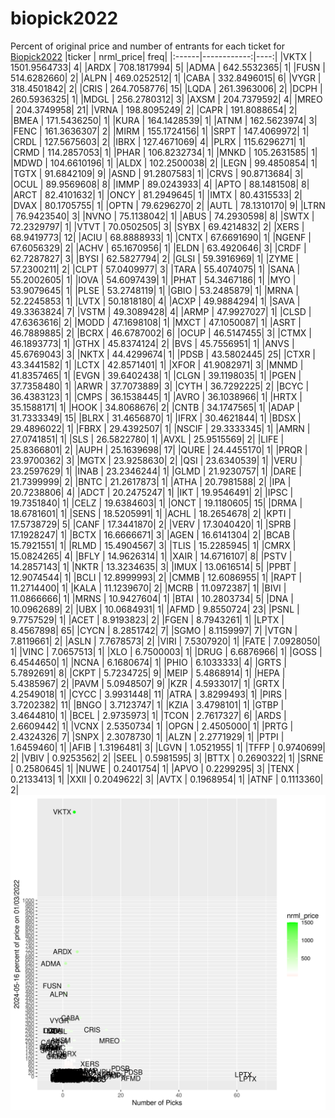 # biopick2022
Percent of original price and number of entrants for each ticket for [Biopick2022](https://twitter.com/hashtag/Biopick2022)
|ticker |   nrml_price| freq|
|:------|------------:|----:|
|VKTX   | 1501.9564733|    4|
|ARDX   |  708.1817994|    5|
|ADMA   |  642.5532365|    1|
|FUSN   |  514.6282660|    2|
|ALPN   |  469.0252512|    1|
|CABA   |  332.8496015|    6|
|VYGR   |  318.4501842|    2|
|CRIS   |  264.7058776|   15|
|LQDA   |  261.3963006|    2|
|DCPH   |  260.5936325|    1|
|MDGL   |  256.2780312|    3|
|AXSM   |  204.7379592|    4|
|MREO   |  204.3749958|   21|
|VRNA   |  198.8095249|    2|
|CAPR   |  191.8088654|    2|
|BMEA   |  171.5436250|    1|
|KURA   |  164.1428539|    1|
|ATNM   |  162.5623974|    3|
|FENC   |  161.3636307|    2|
|MIRM   |  155.1724156|    1|
|SRPT   |  147.4069972|    1|
|CRDL   |  127.5675603|    2|
|IBRX   |  127.4671069|    4|
|PLRX   |  115.6296271|    1|
|CRMD   |  114.2857053|    1|
|PHAR   |  106.8232734|    1|
|MNKD   |  105.2631585|    1|
|MDWD   |  104.6610196|    1|
|ALDX   |  102.2500038|    2|
|LEGN   |   99.4850854|    1|
|TGTX   |   91.6842109|    9|
|ASND   |   91.2807583|    1|
|CRVS   |   90.8713684|    3|
|OCUL   |   89.9569608|    8|
|IMMP   |   89.0243933|    4|
|APTO   |   88.1481508|    8|
|ARCT   |   82.4101632|    1|
|ONCY   |   81.2949645|    1|
|IMTX   |   80.4315533|    2|
|DVAX   |   80.1705755|    1|
|OPTN   |   79.6296270|    2|
|AUTL   |   78.1310170|    9|
|LTRN   |   76.9423540|    3|
|NVNO   |   75.1138042|    1|
|ABUS   |   74.2930598|    8|
|SWTX   |   72.2329797|    1|
|VTVT   |   70.0502505|    3|
|SYBX   |   69.4214832|    2|
|XERS   |   68.9419773|   12|
|ACIU   |   68.8888933|    1|
|CNTX   |   67.6691690|    1|
|NGENF  |   67.6056329|    2|
|ACHV   |   65.1670956|    1|
|ELDN   |   63.4920646|    3|
|CRDF   |   62.7287827|    3|
|BYSI   |   62.5827794|    2|
|GLSI   |   59.3916969|    1|
|ZYME   |   57.2300211|    2|
|CLPT   |   57.0409977|    3|
|TARA   |   55.4074075|    1|
|SANA   |   55.2002605|    1|
|IOVA   |   54.6097439|    1|
|PHAT   |   54.3467186|    1|
|MYO    |   53.9079645|    1|
|PLSE   |   53.2748119|    1|
|GBIO   |   53.2485879|    1|
|MRNA   |   52.2245853|    1|
|LVTX   |   50.1818180|    4|
|ACXP   |   49.9884294|    1|
|SAVA   |   49.3363824|    7|
|VSTM   |   49.3089428|    4|
|ARMP   |   47.9927027|    1|
|CLSD   |   47.6363616|    2|
|MODD   |   47.1698108|    1|
|MXCT   |   47.1050087|    1|
|ASRT   |   46.7889885|    2|
|BCRX   |   46.6787002|    6|
|OCUP   |   46.5147455|    3|
|CTMX   |   46.1893773|    1|
|GTHX   |   45.8374124|    2|
|BVS    |   45.7556951|    1|
|ANVS   |   45.6769043|    3|
|NKTX   |   44.4299674|    1|
|PDSB   |   43.5802445|   25|
|CTXR   |   43.3441582|    1|
|LCTX   |   42.8571401|    1|
|XFOR   |   41.9082971|    3|
|MNMD   |   41.8357465|    1|
|EVGN   |   39.6402438|    1|
|CLGN   |   39.1198035|    1|
|PGEN   |   37.7358480|    1|
|ARWR   |   37.7073889|    3|
|CYTH   |   36.7292225|    2|
|BCYC   |   36.4383123|    1|
|CMPS   |   36.1538445|    1|
|AVRO   |   36.1038966|    1|
|HRTX   |   35.1588171|    1|
|HOOK   |   34.8068676|    2|
|CNTB   |   34.1747565|    1|
|ADAP   |   31.7333349|   15|
|BLRX   |   31.4656870|    1|
|IFRX   |   30.4621844|    1|
|BDSX   |   29.4896022|    1|
|FBRX   |   29.4392507|    1|
|NSCIF  |   29.3333345|    1|
|AMRN   |   27.0741851|    1|
|SLS    |   26.5822780|    1|
|AVXL   |   25.9515569|    2|
|LIFE   |   25.8366801|    2|
|AUPH   |   25.1639698|   17|
|QURE   |   24.4455170|    1|
|PRQR   |   23.9700362|    3|
|MGTX   |   23.9258630|    2|
|QSI    |   23.6340539|    1|
|VERU   |   23.2597629|    1|
|INAB   |   23.2346244|    1|
|GLMD   |   21.9230757|    1|
|DARE   |   21.7399999|    2|
|BNTC   |   21.2617873|    1|
|ATHA   |   20.7981588|    2|
|IPA    |   20.7238806|    4|
|ADCT   |   20.2475247|    1|
|IKT    |   19.9546491|    2|
|IPSC   |   19.7351840|    1|
|CELZ   |   19.6384603|    1|
|ONCT   |   19.1180605|   15|
|DRMA   |   18.6781601|    1|
|SENS   |   18.5205991|    1|
|ACHL   |   18.2654678|    2|
|KPTI   |   17.5738729|    5|
|CANF   |   17.3441870|    2|
|VERV   |   17.3040420|    1|
|SPRB   |   17.1928247|    1|
|BCTX   |   16.6666671|    3|
|AGEN   |   16.6141304|    2|
|BCAB   |   15.7921551|    1|
|RLMD   |   15.4904567|    3|
|TLIS   |   15.2285945|    1|
|CMRX   |   15.0824265|    4|
|BFLY   |   14.9626314|    1|
|XAIR   |   14.6716107|    8|
|PSTV   |   14.2857143|    1|
|NKTR   |   13.3234635|    3|
|IMUX   |   13.0616514|    5|
|PPBT   |   12.9074544|    1|
|BCLI   |   12.8999993|    2|
|CMMB   |   12.6086955|    1|
|RAPT   |   11.2714400|    1|
|KALA   |   11.1239670|    2|
|MCRB   |   11.0972387|    1|
|BIVI   |   11.0866666|    1|
|MRNS   |   10.9427604|    1|
|BTAI   |   10.2803734|    5|
|DNA    |   10.0962689|    2|
|UBX    |   10.0684931|    1|
|AFMD   |    9.8550724|   23|
|PSNL   |    9.7757529|    1|
|ACET   |    8.9193823|    2|
|FGEN   |    8.7943261|    1|
|LPTX   |    8.4567898|   65|
|CYCN   |    8.2851742|    7|
|SGMO   |    8.1159997|    7|
|VTGN   |    7.8119661|    2|
|ASLN   |    7.7678573|    2|
|VIRI   |    7.5307920|    1|
|FATE   |    7.0928050|    1|
|VINC   |    7.0657513|    1|
|XLO    |    6.7500003|    1|
|DRUG   |    6.6876966|    1|
|GOSS   |    6.4544650|    1|
|NCNA   |    6.1680674|    1|
|PHIO   |    6.1033333|    4|
|GRTS   |    5.7892691|    8|
|CKPT   |    5.7234725|    9|
|MEIP   |    5.4868914|    1|
|HEPA   |    5.4385967|    2|
|PAVM   |    5.0948507|    9|
|KZR    |    4.5933017|    1|
|GRTX   |    4.2549018|    1|
|CYCC   |    3.9931448|   11|
|ATRA   |    3.8299493|    1|
|PIRS   |    3.7202382|   11|
|BNGO   |    3.7123747|    1|
|KZIA   |    3.4798101|    1|
|GTBP   |    3.4644810|    1|
|BCEL   |    2.9735973|    1|
|TCON   |    2.7617327|    6|
|ARDS   |    2.6609442|    1|
|VCNX   |    2.5350734|    1|
|OPGN   |    2.4505000|    1|
|PRTG   |    2.4324326|    7|
|SNPX   |    2.3078730|    1|
|ALZN   |    2.2771929|    1|
|PTPI   |    1.6459460|    1|
|AFIB   |    1.3196481|    3|
|LGVN   |    1.0521955|    1|
|TFFP   |    0.9740699|    2|
|VBIV   |    0.9253562|    2|
|SEEL   |    0.5981595|    3|
|BTTX   |    0.2690322|    1|
|SRNE   |    0.2580645|    1|
|NUWE   |    0.2401754|    1|
|APVO   |    0.2299295|    3|
|TENX   |    0.2133413|    1|
|XXII   |    0.2049622|    3|
|AVTX   |    0.1968954|    1|
|ATNF   |    0.1113360|    2|
![retvspicks](biopicks.png?raw=true)
